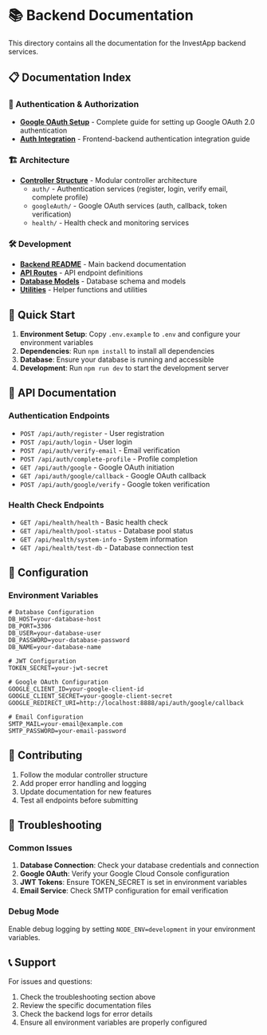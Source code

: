 # 📚 Backend Documentation

This directory contains all the documentation for the InvestApp backend services.

## 📋 Documentation Index

### 🔐 Authentication & Authorization
- **[Google OAuth Setup](./GOOGLE_OAUTH_SETUP.md)** - Complete guide for setting up Google OAuth 2.0 authentication
- **[Auth Integration](./AUTH_INTEGRATION.md)** - Frontend-backend authentication integration guide

### 🏗️ Architecture
- **[Controller Structure](../src/controllers/)** - Modular controller architecture
  - `auth/` - Authentication services (register, login, verify email, complete profile)
  - `googleAuth/` - Google OAuth services (auth, callback, token verification)
  - `health/` - Health check and monitoring services

### 🛠️ Development
- **[Backend README](../README.md)** - Main backend documentation
- **[API Routes](../src/routes/)** - API endpoint definitions
- **[Database Models](../src/Models/)** - Database schema and models
- **[Utilities](../src/utils/)** - Helper functions and utilities

## 🚀 Quick Start

1. **Environment Setup**: Copy `.env.example` to `.env` and configure your environment variables
2. **Dependencies**: Run `npm install` to install all dependencies
3. **Database**: Ensure your database is running and accessible
4. **Development**: Run `npm run dev` to start the development server

## 📖 API Documentation

### Authentication Endpoints
- `POST /api/auth/register` - User registration
- `POST /api/auth/login` - User login
- `POST /api/auth/verify-email` - Email verification
- `POST /api/auth/complete-profile` - Profile completion
- `GET /api/auth/google` - Google OAuth initiation
- `GET /api/auth/google/callback` - Google OAuth callback
- `POST /api/auth/google/verify` - Google token verification

### Health Check Endpoints
- `GET /api/health/health` - Basic health check
- `GET /api/health/pool-status` - Database pool status
- `GET /api/health/system-info` - System information
- `GET /api/health/test-db` - Database connection test

## 🔧 Configuration

### Environment Variables
```env
# Database Configuration
DB_HOST=your-database-host
DB_PORT=3306
DB_USER=your-database-user
DB_PASSWORD=your-database-password
DB_NAME=your-database-name

# JWT Configuration
TOKEN_SECRET=your-jwt-secret

# Google OAuth Configuration
GOOGLE_CLIENT_ID=your-google-client-id
GOOGLE_CLIENT_SECRET=your-google-client-secret
GOOGLE_REDIRECT_URI=http://localhost:8888/api/auth/google/callback

# Email Configuration
SMTP_MAIL=your-email@example.com
SMTP_PASSWORD=your-email-password
```

## 📝 Contributing

1. Follow the modular controller structure
2. Add proper error handling and logging
3. Update documentation for new features
4. Test all endpoints before submitting

## 🐛 Troubleshooting

### Common Issues
1. **Database Connection**: Check your database credentials and connection
2. **Google OAuth**: Verify your Google Cloud Console configuration
3. **JWT Tokens**: Ensure TOKEN_SECRET is set in environment variables
4. **Email Service**: Check SMTP configuration for email verification

### Debug Mode
Enable debug logging by setting `NODE_ENV=development` in your environment variables.

## 📞 Support

For issues and questions:
1. Check the troubleshooting section above
2. Review the specific documentation files
3. Check the backend logs for error details
4. Ensure all environment variables are properly configured
